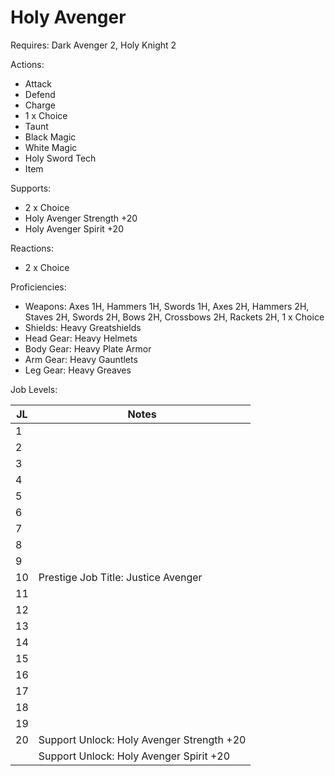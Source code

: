 # Holy Avenger

Requires: Dark Avenger 2, Holy Knight 2

Actions:

- Attack
- Defend
- Charge
- 1 x Choice
- Taunt
- Black Magic
- White Magic
- Holy Sword Tech
- Item

Supports:

- 2 x Choice
- Holy Avenger Strength +20
- Holy Avenger Spirit +20

Reactions:

- 2 x Choice

Proficiencies:

- Weapons: Axes 1H, Hammers 1H, Swords 1H, Axes 2H, Hammers 2H, Staves 2H, Swords 2H, Bows 2H, Crossbows 2H, Rackets 2H, 1 x Choice
- Shields: Heavy Greatshields
- Head Gear: Heavy Helmets
- Body Gear: Heavy Plate Armor
- Arm Gear: Heavy Gauntlets
- Leg Gear: Heavy Greaves

Job Levels:

| JL | Notes |
| --- | --- |
| 1 | 
| 2 | 
| 3 | 
| 4 | 
| 5 | 
| 6 | 
| 7 | 
| 8 | 
| 9 | 
| 10 | Prestige Job Title: Justice Avenger
| 11 | 
| 12 | 
| 13 | 
| 14 | 
| 15 | 
| 16 | 
| 17 | 
| 18 | 
| 19 | 
| 20 | Support Unlock: Holy Avenger Strength +20
|    | Support Unlock: Holy Avenger Spirit +20
